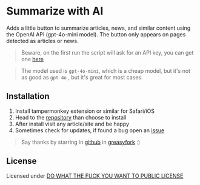 # Summarize with AI

Adds a little button to summarize articles, news, and similar content using the OpenAI API (gpt-4o-mini model). The button only appears on pages detected as articles or news.

> Beware, on the first run the script will ask for an API key, you can get one [here](https://platform.openai.com/account/api-keys)

> The model used is `gpt-4o-mini`, which is a cheap model, but it's not as good as `gpt-4o` , but it's great for most cases.

## Installation

1. Install tampermonkey extension or similar for Safari/iOS
2. Head to the [repository](https://greasyfork.org/en/scripts/509192-summarize-with-ai) than choose to install
3. After install visit any article/site and be happy
4. Sometimes check for updates, if found a bug open an [issue](https://github.com/insign/summarize-with-ai)

> Say thanks by starring in [github](https://github.com/insign/summarize-with-ai)
> in [greasyfork](https://greasyfork.org/en/scripts/509192-summarize-with-ai) :)

## License

Licensed under [DO WHAT THE FUCK YOU WANT TO PUBLIC LICENSE](./LICENSE)
